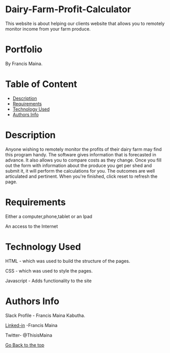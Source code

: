 # Dairy-Farm-Profit-Calculator
This website is about helping our clients website that allows you to remotely monitor income from your farm produce.



# Portfolio
By Francis Maina.

# Table of Content
- [Description](https://github.com/Maina-Francis/Dairy-Farm-Profit-Calculator/edit/main/README.md#description)
- [Requirements](https://github.com/Maina-Francis/Dairy-Farm-Profit-Calculator/edit/main/README.md#requirements)
- [Technology Used](https://github.com/Maina-Francis/Dairy-Farm-Profit-Calculator/edit/main/README.md#technology-used)
- [Authors Info](https://github.com/Maina-Francis/Dairy-Farm-Profit-Calculator/edit/main/README.md#authors-info)

# Description
Anyone wishing to remotely monitor the profits of their dairy farm may find this program handy. The software gives information that is forecasted in advance. It also allows you to compare costs as they change. Once you fill out the form with information about the produce you get per shed and submit it, it will perform the calculations for you. The outcomes are well articulated and pertinent. When you're finished, click reset to refresh the page.

# Requirements
Either a computer,phone,tablet or an Ipad

An access to the Internet

# Technology Used
HTML - which was used to build the structure of the pages.

CSS - which was used to style the pages.

Javascript - Adds functionality to the site


# Authors Info
Slack Profile - Francis Maina Kabutha.

[Linked-in](https://ke.linkedin.com/in/francis-maina-kabutha?trk=people-guest_people_search-card) -Francis Maina

Twitter- @ThisisMaina

[Go Back to the top](https://github.com/Maina-Francis/AgriPlus-Agriculture/edit/main/README.md#agriplus-agriculture-landing-page)
